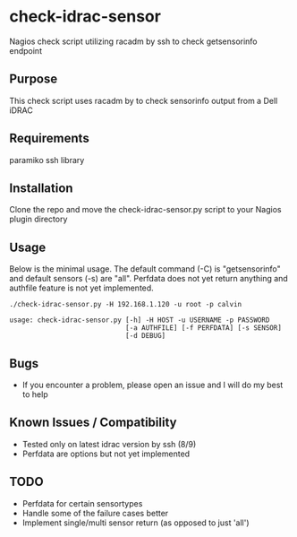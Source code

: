 # check-idrac-sensor

Nagios check script utilizing racadm by ssh to check getsensorinfo endpoint

## Purpose

This check script uses racadm by to check sensorinfo output from a Dell iDRAC

## Requirements

paramiko ssh library

## Installation

Clone the repo and move the check-idrac-sensor.py script to your Nagios plugin directory

## Usage

Below is the minimal usage. The default command (-C) is "getsensorinfo" and default sensors (-s) are "all".
Perfdata does not yet return anything and authfile feature is not yet implemented. 

```
./check-idrac-sensor.py -H 192.168.1.120 -u root -p calvin

usage: check-idrac-sensor.py [-h] -H HOST -u USERNAME -p PASSWORD
                             [-a AUTHFILE] [-f PERFDATA] [-s SENSOR]
                             [-d DEBUG]
```

## Bugs

- If you encounter a problem, please open an issue and I will do my best to help

## Known Issues / Compatibility

- Tested only on latest idrac version by ssh (8/9)
- Perfdata are options but not yet implemented

## TODO

- Perfdata for certain sensortypes
- Handle some of the failure cases better
- Implement single/multi sensor return (as opposed to just 'all')
